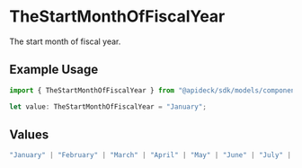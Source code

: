 # TheStartMonthOfFiscalYear

The start month of fiscal year.

## Example Usage

```typescript
import { TheStartMonthOfFiscalYear } from "@apideck/sdk/models/components";

let value: TheStartMonthOfFiscalYear = "January";
```

## Values

```typescript
"January" | "February" | "March" | "April" | "May" | "June" | "July" | "August" | "September" | "October" | "November" | "December"
```